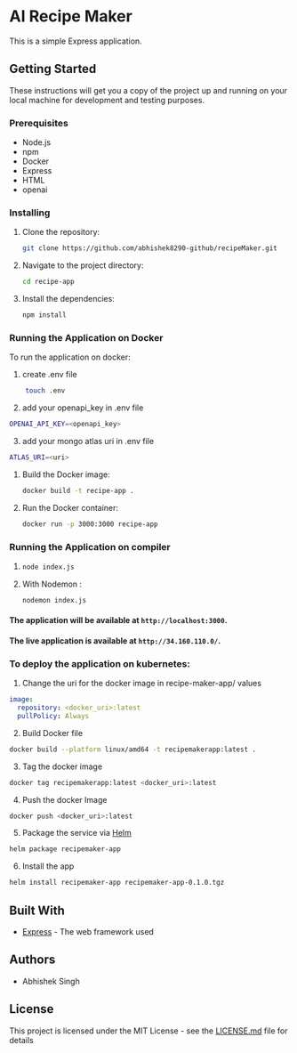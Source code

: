 # AI Recipe Maker

This is a simple Express application.

## Getting Started

These instructions will get you a copy of the project up and running on your local machine for development and testing purposes.

### Prerequisites

- Node.js
- npm
- Docker
- Express
- HTML
- openai

### Installing

1. Clone the repository:
    ```bash
    git clone https://github.com/abhishek8290-github/recipeMaker.git
    ```

2. Navigate to the project directory:
    ```bash
    cd recipe-app
    ```

3. Install the dependencies:
    ```bash
    npm install
    ```

### Running the Application on Docker

To run the application on docker:

1. create .env file 
```bash
    touch .env
```
2. add your openapi_key in .env file
```bash
OPENAI_API_KEY=<openapi_key>
```
3. add your mongo atlas uri in .env file
```bash
ATLAS_URI=<uri>
```

1. Build the Docker image:
    ```bash
    docker build -t recipe-app .
    ```

2. Run the Docker container:
    ```bash
    docker run -p 3000:3000 recipe-app
    ```

### Running the Application on compiler

1.  ```bash
    node index.js
    ```

2. With Nodemon :
    ```bash
    nodemon index.js
    ```

#### The application will be available at `http://localhost:3000`.



#### The live application is  available at `http://34.160.110.0/`.







### To deploy the application on kubernetes:

1. Change the uri for the docker image in recipe-maker-app/ values 
```yaml
image:
  repository: <docker_uri>:latest
  pullPolicy: Always
```
2. Build Docker file 
```bash 
docker build --platform linux/amd64 -t recipemakerapp:latest . 
```

3. Tag the docker image  
```bash 
docker tag recipemakerapp:latest <docker_uri>:latest
```
4. Push the docker Image 
```bash
docker push <docker_uri>:latest
```

5. Package the service via [Helm](https://helm.sh/)
```bash
helm package recipemaker-app
```
6. Install the app 
```bash
helm install recipemaker-app recipemaker-app-0.1.0.tgz 
```

## Built With

- [Express](https://expressjs.com/) - The web framework used

## Authors

- Abhishek Singh 


## License

This project is licensed under the MIT License - see the [LICENSE.md](LICENSE.md) file for details
